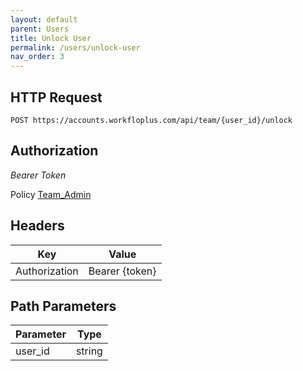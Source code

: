 ```yaml
---
layout: default
parent: Users
title: Unlock User
permalink: /users/unlock-user
nav_order: 3
---
```



## HTTP Request

```
POST https://accounts.workfloplus.com/api/team/{user_id}/unlock
```


## Authorization

*Bearer Token*

Policy
[Team_Admin]({{site.url}}{{site.baseurl}}/authentication/policies#team_admin)


## Headers

| Key     | Value        |
| ----------- | ----------- |
| Authorization | Bearer {token}      |

## Path Parameters


| Parameter   | Type        |
| ----------- | ----------- |
| user_id | string      |
